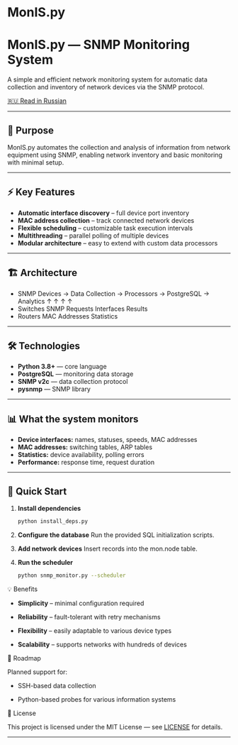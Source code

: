 # MonIS.py
# MonIS.py — SNMP Monitoring System

A simple and efficient network monitoring system for automatic data collection and inventory of network devices via the SNMP protocol.

[🇷🇺 Read in Russian](README.ru.md)

---

## 🎯 Purpose
MonIS.py automates the collection and analysis of information from network equipment using SNMP, enabling network inventory and basic monitoring with minimal setup.

---

## ⚡ Key Features
- **Automatic interface discovery** – full device port inventory  
- **MAC address collection** – track connected network devices  
- **Flexible scheduling** – customizable task execution intervals  
- **Multithreading** – parallel polling of multiple devices  
- **Modular architecture** – easy to extend with custom data processors

---

## 🏗 Architecture



- SNMP Devices → Data Collection → Processors → PostgreSQL → Analytics
↑ ↑ ↑ ↑
- Switches SNMP Requests Interfaces Results
- Routers MAC Addresses Statistics


---

## 🛠 Technologies
- **Python 3.8+** — core language  
- **PostgreSQL** — monitoring data storage  
- **SNMP v2c** — data collection protocol  
- **pysnmp** — SNMP library

---

## 📊 What the system monitors
- **Device interfaces:** names, statuses, speeds, MAC addresses  
- **MAC addresses:** switching tables, ARP tables  
- **Statistics:** device availability, polling errors  
- **Performance:** response time, request duration

---

## 🚀 Quick Start

1. **Install dependencies**  
   ```bash
   python install_deps.py

2. **Configure the database**
Run the provided SQL initialization scripts.

3. **Add network devices**
Insert records into the mon.node table.

4. **Run the scheduler**
   ```bash
   python snmp_monitor.py --scheduler

💡 Benefits

- **Simplicity** – minimal configuration required

- **Reliability** – fault-tolerant with retry mechanisms

- **Flexibility** – easily adaptable to various device types

- **Scalability** – supports networks with hundreds of devices

🧭 Roadmap

Planned support for:

- SSH-based data collection

- Python-based probes for various information systems

📄 License

This project is licensed under the MIT License — see [LICENSE](LICENSE)
 for details.


---
